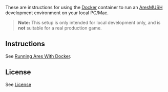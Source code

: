 These are instructions for using the [Docker](https://www.docker.com) container to run an [AresMUSH](https://aresmush.com) development environment on your local PC/Mac.

> **Note:** This setup is only intended for local development only, and is **not** suitable for a real production game.

## Instructions

See [Running Ares With Docker](https://aresmush.com/tutorials/code/docker.html).

## License

See [License](https://aresmush.com/license.html)


